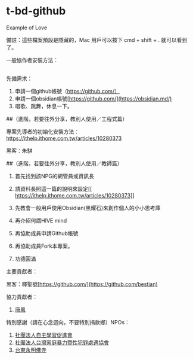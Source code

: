 # t-bd-github
Example of Love

備註：這些檔案預設是隱藏的，Mac 用戶可以按下 cmd + shift + . 就可以看到了。


一般協作者安裝方法：

## 
先備需求：

1. 申請一個github帳號（https://github.com/）
2. 申請一個obsidian帳號[https://github.com/](https://obsidian.md/)
3. 唱歌、跳舞，休息一下。




##（進階，若要往外分享，教別人使用／工程式篇）

專案先導者的初始化安裝方法：
https://ithelp.ithome.com.tw/articles/10280373

黑客：朱騏


##（進階，若要往外分享，教別人使用／教師篇）


1. 首先找到該NPG的網管員或資訊長
2. 請資料長照這一篇的說明來設定[[
https://ithelp.ithome.com.tw/articles/10280373]]

3. 先教會一般用戶使用Obsidian(黑耀石)來創作個人的小小思考庫
4. 再介紹何謂HIVE mind
5. 再協助成員申請Github帳號
4. 再協助成員Fork本專案。
5. 功德圓滿




主要貢獻者：

黑客：釋聖號[https://github.com/](https://github.com/bestian)

協力貢獻者：
1. [唐鳳](https://github.com/audryt)



特別感謝（請在心念迴向，不要特別捐款鄉）NPOs：
1. [社團法人自主學習促進會](http://www.alearn.org.tw)
2. [社團法人台灣家庭暴力暨性犯罪處遇協會](https://org.twincn.com/item.aspx?no=60001878&sn=439486)
3. [台東永明佛寺](https://www.facebook.com/p/%E5%8F%B0%E6%9D%B1%E5%A4%AA%E9%BA%BB%E9%87%8C%E7%AC%AC%E4%B8%80%E9%81%93%E6%9B%99%E5%85%89%E6%B0%B8%E6%98%8E%E4%BD%9B%E5%AF%BA%E9%98%BF%E5%BD%8C%E9%99%80%E4%BD%9B%E6%9C%AA%E4%BE%86%E4%BD%9B-100083196707545/?paipv=0&eav=AfYGTrFu8HSZRRMJk146OayrRJRAfRXVO6MKy-5yMxYp-DhjRExUAiggm-Jl7V9J7GU&_rdr)



